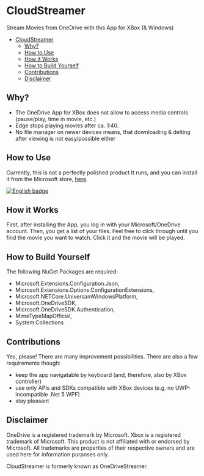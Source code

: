 # CloudStreamer

Stream Movies from OneDrive with this App for XBox (&amp; Windows)

- [CloudStreamer](#cloudstreamer)
  - [Why?](#why)
  - [How to Use](#how-to-use)
  - [How it Works](#how-it-works)
  - [How to Build Yourself](#how-to-build-yourself)
  - [Contributions](#contributions)
  - [Disclaimer](#disclaimer)

## Why?

- The OneDrive App for XBox does not allow to access media controls (pause/play, time in movie, etc.)
- Edge stops playing movies after ca. 1:40. 
- No file manager on newer devices means, that downloading & delting after viewing is not easy/possible either

## How to Use

Currently, this is not a perfectly polished product
It runs, and you can install it from the Microsoft store, [here](https://www.microsoft.com/en-us/p/onedrivestreamer/9ngfvc3zsf4k?activetab=pivot:overviewtab&cid=gihub).

[![English badge](https://developer.microsoft.com/store/badges/images/English_get-it-from-MS.png)](//www.microsoft.com/store/apps/9NGFVC3ZSF4K?cid=storebadge_github&ocid=badge)

## How it Works

First, after installing the App, you log in with your Microsoft/OneDrive account.
Then, you get a list of your files. Feel free to click through until you find the movie you want to watch.
Click it and the movie will be played. 

## How to Build Yourself

The following NuGet Packages are required:

-  Microsoft.Extensions.Configuration.Json, 
-  Microsoft.Extensions.Options.ConfigurationExtensions, 
-  Microsoft.NETCore.UniversamWindowsPlatform, 
-  Microsoft.OneDriveSDK, 
-  Microsoft.OneDriveSDK.Authentication, 
-  MimeTypeMapOfficial, 
-  System.Collections

## Contributions

Yes, please! There are many improvement possibilities.
There are also a few requirements though:
- keep the app navigatable by keyboard (and, therefore, also by XBox controller)
- use only APIs and SDKs compatible with XBox devices (e.g. no UWP-incompatible .Net 5 WPF)
- stay pleasant  

## Disclaimer

OneDrive is a registered trademark by Microsoft. 
Xbox is a registered trademark of Microsoft. 
This product is not affiliated with or endorsed by Microsoft.
All trademarks are properties of their respective owners and are used here for information purposes only.

CloudStreamer is formerly known as OneDriveStreamer.
